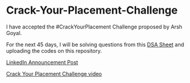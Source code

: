 # Crack-Your-Placement-Challenge

I have accepted the #CrackYourPlacement Challenge proposed by Arsh Goyal. <br>

For the next 45 days, I will be solving questions from this <a href="https://docs.google.com/spreadsheets/d/1MGVBJ8HkRbCnU6EQASjJKCqQE8BWng4qgL0n3vCVOxE/edit#gid=0">DSA Sheet</a> and uploading the codes on this repository. <br>

<a href="https://www.linkedin.com/feed/update/urn:li:activity:6935256974154424320/">LinkedIn Announcement Post</a>

<a href="https://youtu.be/yTujhdqgCzo">Crack Your Placement Challenge video</a>
